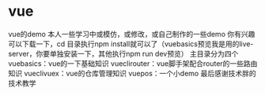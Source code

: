 # vue
vue的demo
本人一些学习中或模仿，或修改，或自己制作的一些demo
你有兴趣可以下载一下，cd 目录执行npm install就可以了（vuebasics预览我是用的live-server，你要单独安装一下，其他执行npm run dev预览）
主目录分为四个
vuebasics：vue的一下基础知识
vueclirouter：vue脚手架配合router的一些路由知识
vueclivuex：vue的仓库管理知识
vuepos：一个小demo
最后感谢技术胖的技术教学

